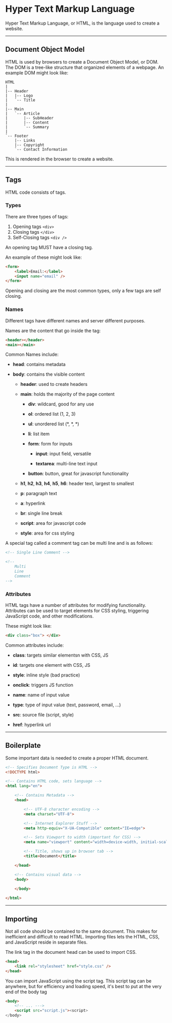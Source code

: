 # Hyper Text Markup Language

Hyper Text Markup Language, or HTML, is the language used to create a website.

---

## Document Object Model

HTML is used by browsers to create a Document Object Model, or DOM.
The DOM is a tree-like structure that organized elements of a webpage.
An example DOM might look like:
```
HTML
|
|-- Header
|   |-- Logo
|   `-- Title
|
|-- Main
|   `-- Article
|       |-- SubHeader
|       |-- Content
|       `-- Summary
|
`-- Footer
    |-- Links
    |-- Copyright
    `-- Contact Information
```

This is rendered in the browser to create a website.

---

## Tags

HTML code consists of tags.

### Types
There are three types of tags:

1. Opening tags `<div>`
2. Closing tags `</div>`
3. Self-Closing tags `<div />`

An opening tag MUST have a closing tag. 

An example of these might look like:

```html
<form>
    <label>Email:</label>
    <input name="email" />
</form>
```

Opening and closing are the most common types,
only a few tags are self closing.

### Names

Different tags have different names and server different purposes.

Names are the content that go inside the tag:
```html
<header></header>
<main></main>
```

Common Names include:

- **head**: contains metadata

- **body**: contains the visible content

    - **header**: used to create headers
    
    - **main**: holds the majority of the page content

        - **div**: wildcard, good for any use

        - **ol**: ordered list (1, 2, 3)

        - **ul**: unordered list (*, *, *)

        - **li**: list item

        - **form**: form for inputs

            - **input**: input field, versatile

            - **textarea**: multi-line text input
        
        - **button**: button, great for javascript functionality

    - **h1**, **h2**, **h3**, **h4**, **h5**, **h6**: header text, largest to smallest

    - **p**: paragraph text

    - **a**: hyperlink

    - **br**: single line break

    - **script**: area for javascript code

    - **style**: area for css styling

A special tag called a comment tag can be multi line and is as follows:
```html
<!-- Single Line Comment -->

<!--
    Multi
    Line
    Comment
-->
```

### Attributes

HTML tags have a number of attributes for modifying functionality.
Attributes can be used to target elements for CSS styling,
triggering JavaScript code, and other modifications.

These might look like:
```html
<div class="box"> </div>
```

Common attributes include:

- **class**: targets similar elementsn with CSS, JS

- **id**: targets one element with CSS, JS

- **style**: inline style (bad practice)

- **onclick**: triggers JS function

- **name**: name of input value

- **type**: type of input value (text, password, email, ...)

- **src**: source file (script, style)

- **href**: hyperlink url

---

## Boilerplate

Some important data is needed to create a proper HTML document.

```html
<!-- Specifies Document Type is HTML -->
<!DOCTYPE html>

<!-- Contains HTML code, sets language -->
<html lang="en">

    <!-- Contains Metadata -->
    <head>

        <!-- UTF-8 character encoding -->
        <meta charset="UTF-8">

        <!-- Internet Explorer Stuff -->
        <meta http-equiv="X-UA-Compatible" content="IE=edge">

        <!-- Sets Viewport to width (important for CSS) -->
        <meta name="viewport" content="width=device-width, initial-scale=1.0">

        <!-- Title, shows up in browser tab -->
        <title>Document</title>

    </head>

    <!-- Contains visual data -->
    <body>
        
    </body>

</html>
```

---

## Importing

Not all code should be contained to the same document.
This makes for inefficient and difficult to read HTML.
Importing files lets the HTML, CSS, and JavaScript reside in
separate files.


The link tag in the document head can be used to import CSS.

```html
<head>
    <link rel="stylesheet" href="style.css" />
</head>
```

You can import JavaScript using the script tag.
This script tag can be anywhere,
but for efficiency and loading speed,
it's best to put at the very end of the body tag

```html
<body>
    <!-- ... --->
    <script src="script.js"><script>
</body>
```

